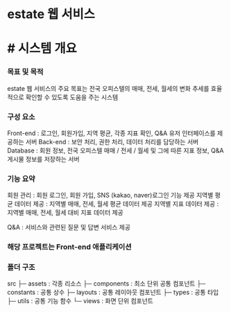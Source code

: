 # estate 웹 서비스

# # 시스템 개요

### 목표 및 목적
estate 웹 서비스의 주요 목표는 전국 오피스텔의 매매, 전세, 월세의 변화 추세를 효율적으로 확인할 수 있도록 도움을 주는 시스템

### 구성 요소
Front-end : 로그인, 회원가입, 지역 평균, 각종 지표 확인, Q&A 유저 인터페이스를 제공하는 서버
Back-end : 보안 처리, 권한 처리, 데이터 처리를 담당하는 서버
Database : 회원 정보, 전국 오피스텔 매매 / 전세 / 월세 및 그에 따른 지표 정보, Q&A 게시물 정보를 저장하는 서버

### 기능 요약
회원 관리 : 회원 로그인, 회원 가입, SNS (kakao, naver)로그인 기능 제공
지역별 평균 데이터 제공 : 지역별 매매, 전세, 월세 평균 데이터 제공
지역별 지표 데이터 제공 : 지역별 매매, 전세, 월세 대비 지표 데이터 제공

Q&A : 서비스와 관련된 질문 및 답변 서비스 제공

### 해당 프로젝트는 Front-end 애플리케이션

### 폴더 구조
src ├─ assets : 각종 리소스 ├─ components : 최소 단위 공통 컴포넌트 ├─ constants : 공통 상수 ├─ layouts : 공통 레이아웃 컴포넌트 ├─ types : 공통 타입 ├─ utils : 공통 기능 함수 └─ views : 화면 단위 컴포넌트